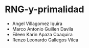 # RNG-y-primalidad
- Angel Villagomez Iquira 
- Marco Antonio Guillen Davila
- Eileen Karin Apaza Coaquira
- Renzo Leonardo Gallegos Vilca
